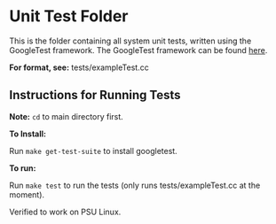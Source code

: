 
# Unit Test Folder #

This is the folder containing all system unit tests, written using the GoogleTest framework. 
The GoogleTest framework can be found [here](https://github.com/google/googletest).


**For format, see:** tests/exampleTest.cc

## Instructions for Running Tests ##

**Note:** `cd` to main directory first. 

**To Install:**

Run `make get-test-suite` to install googletest.

**To run:**

Run `make test` to run the tests (only runs tests/exampleTest.cc at the moment).  

Verified to work on PSU Linux. 

